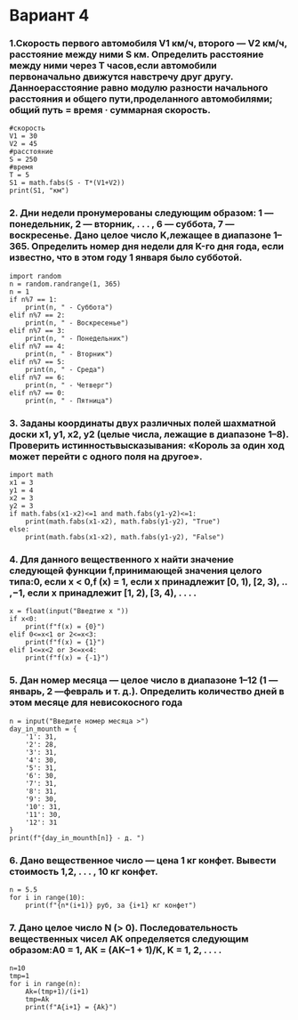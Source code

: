 # Вариант 4

### 1.Скорость первого автомобиля V1 км/ч, второго — V2 км/ч, расстояние между ними S км. Определить расстояние между ними через T часов,если автомобили первоначально движутся навстречу друг другу. Данноерасстояние равно модулю разности начального расстояния и общего пути,проделанного автомобилями; общий путь = время · суммарная скорость. 

``` import math
#скорость
V1 = 30
V2 = 45
#расстояние
S = 250
#время
T = 5
S1 = math.fabs(S - T*(V1+V2))
print(S1, "км")
```

### 2. Дни недели пронумерованы следующим образом: 1 — понедельник, 2 — вторник, . . . , 6 — суббота, 7 — воскресенье. Дано целое число K,лежащее в диапазоне 1–365. Определить номер дня недели для K-го дня года, если известно, что в этом году 1 января было субботой.

```
import random
n = random.randrange(1, 365)
n = 1
if n%7 == 1:
    print(n, " - Суббота")
elif n%7 == 2:
    print(n, " - Воскресенье")
elif n%7 == 3:
    print(n, " - Понедельник")
elif n%7 == 4:
    print(n, " - Вторник")
elif n%7 == 5:
    print(n, " - Среда")
elif n%7 == 6:
    print(n, " - Четверг")
elif n%7 == 0:
    print(n, " - Пятница")
```

### 3. 3аданы координаты двух различных полей шахматной доски x1, y1, x2, y2 (целые числа, лежащие в диапазоне 1–8). Проверить истинностьвысказывания: «Король за один ход может перейти с одного поля на другое».

```
import math
x1 = 3
y1 = 4
x2 = 3
y2 = 3
if math.fabs(x1-x2)<=1 and math.fabs(y1-y2)<=1:
    print(math.fabs(x1-x2), math.fabs(y1-y2), "True")
else:
    print(math.fabs(x1-x2), math.fabs(y1-y2), "False")
```

### 4. Для данного вещественного x найти значение следующей функции f,принимающей значения целого типа:0, если x < 0,f (x) = 1, если x принадлежит [0, 1), [2, 3), .. ,−1, если x принадлежит [1, 2), [3, 4), . . . .

```
x = float(input("Введтие x "))
if x<0:
    print(f"f(x) = {0}")
elif 0<=x<1 or 2<=x<3:
    print(f"f(x) = {1}")
elif 1<=x<2 or 3<=x<4:
    print(f"f(x) = {-1}")
```

### 5. Дан номер месяца — целое число в диапазоне 1–12 (1 — январь, 2 —февраль и т. д.). Определить количество дней в этом месяце для невисокосного года

```
n = input("Введите номер месяца >")
day_in_mounth = {
    '1': 31,
    '2': 28,
    '3': 31,
    '4': 30,
    '5': 31,
    '6': 30,
    '7': 31,
    '8': 31,
    '9': 30,
    '10': 31,
    '11': 30,
    '12': 31
}
print(f"{day_in_mounth[n]} - д. ")
```
### 6. Дано вещественное число — цена 1 кг конфет. Вывести стоимость 1,2, . . . , 10 кг конфет. 
```
n = 5.5
for i in range(10):
    print(f"{n*(i+1)} руб, за {i+1} кг конфет")
```

### 7. Дано целое число N (> 0). Последовательность вещественных чисел AK определяется следующим образом:A0 = 1, AK = (AK−1 + 1)/K, K = 1, 2, . . . .

```
n=10
tmp=1
for i in range(n):
    Ak=(tmp+1)/(i+1)
    tmp=Ak
    print(f"A{i+1} = {Ak}")
```
